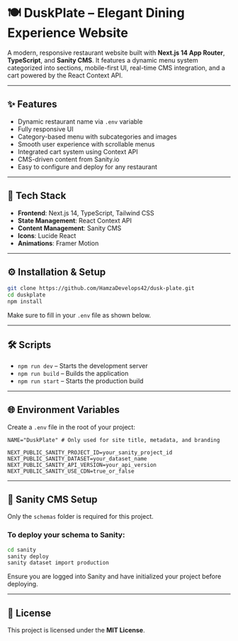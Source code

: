 # 🍽️ DuskPlate – Elegant Dining Experience Website

A modern, responsive restaurant website built with **Next.js 14 App Router**, **TypeScript**, and **Sanity CMS**. It features a dynamic menu system categorized into sections, mobile-first UI, real-time CMS integration, and a cart powered by the React Context API.

---

## ✨ Features

- Dynamic restaurant name via `.env` variable
- Fully responsive UI
- Category-based menu with subcategories and images
- Smooth user experience with scrollable menus
- Integrated cart system using Context API
- CMS-driven content from Sanity.io
- Easy to configure and deploy for any restaurant

---

## 🧱 Tech Stack

- **Frontend**: Next.js 14, TypeScript, Tailwind CSS
- **State Management**: React Context API
- **Content Management**: Sanity CMS
- **Icons**: Lucide React
- **Animations**: Framer Motion

---

## ⚙️ Installation & Setup

```bash
git clone https://github.com/HamzaDevelops42/dusk-plate.git
cd duskplate
npm install
```

Make sure to fill in your `.env` file as shown below.

---

## 🛠️ Scripts

- `npm run dev` – Starts the development server
- `npm run build` – Builds the application
- `npm run start` – Starts the production build

---

## 🌐 Environment Variables

Create a `.env` file in the root of your project:

```env
NAME="DuskPlate" # Only used for site title, metadata, and branding

NEXT_PUBLIC_SANITY_PROJECT_ID=your_sanity_project_id
NEXT_PUBLIC_SANITY_DATASET=your_dataset_name
NEXT_PUBLIC_SANITY_API_VERSION=your_api_version
NEXT_PUBLIC_SANITY_USE_CDN=true_or_false
```

---

## 🧠 Sanity CMS Setup

Only the `schemas` folder is required for this project.

### To deploy your schema to Sanity:

```bash
cd sanity
sanity deploy
sanity dataset import production
```

Ensure you are logged into Sanity and have initialized your project before deploying.

---

## 🪪 License

This project is licensed under the **MIT License**.